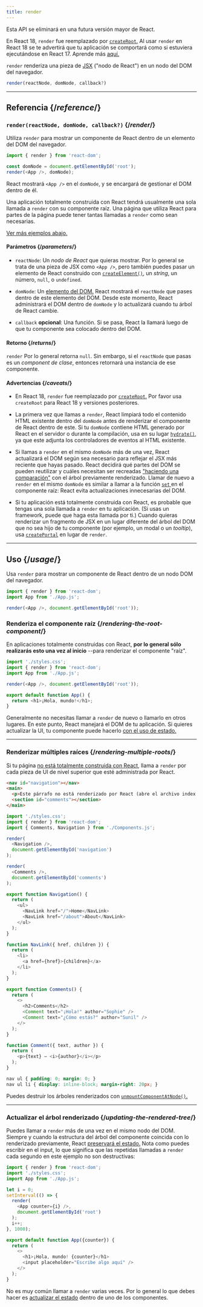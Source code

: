 ```yaml
---
title: render
---
```


<Deprecated>

Esta API se eliminará en una futura versión mayor de React.

En React 18, `render` fue reemplazado por [`createRoot`.](/reference/react-dom/client/createRoot) Al usar `render` en React 18 se te advertirá que tu aplicación se comportará como si estuviera ejecutándose en React 17. Aprende más [aquí.](/blog/2022/03/08/react-18-upgrade-guide#updates-to-client-rendering-apis)

</Deprecated>

<Intro>

`render` renderiza una pieza de [JSX](/learn/writing-markup-with-jsx) ("nodo de React") en un nodo del DOM del navegador.

```js
render(reactNode, domNode, callback?)
```

</Intro>

<InlineToc />

---

## Referencia {/*reference*/}

### `render(reactNode, domNode, callback?)` {/*render*/}

Utiliza `render` para mostrar un componente de React dentro de un elemento del DOM del navegador.

```js
import { render } from 'react-dom';

const domNode = document.getElementById('root');
render(<App />, domNode);
```

React mostrará `<App />`  en el `domNode`, y se encargará de gestionar el DOM dentro de él.

Una aplicación totalmente construida con React tendrá usualmente una sola llamada a `render` con su componente raíz. Una página que utiliza React para partes de la página puede tener tantas llamadas a `render` como sean necesarias.

[Ver más ejemplos abajo.](#usage)

#### Parámetros {/*parameters*/}

* `reactNode`: Un *nodo de React* que quieras mostrar. Por lo general se trata de una pieza de JSX como `<App />`, pero también puedes pasar un elemento de React construido con [`createElement()`](/reference/react/createElement), un _string_, un número, `null`, o `undefined`.

* `domNode`: Un [elemento del DOM.](https://developer.mozilla.org/en-US/docs/Web/API/Element) React mostrará el `reactNode` que pases dentro de este elemento del DOM. Desde este momento, React administrará el DOM dentro de `domNode` y lo actualizará cuando tu árbol de React cambie.

* `callback` **opcional**: Una función. Si se pasa, React la llamará luego de que tu componente sea colocado dentro del DOM.


#### Retorno {/*returns*/}

`render` Por lo general retorna `null`. Sin embargo, si el `reactNode` que pasas es un *component de clase*, entonces retornará una instancia de ese componente.

#### Advertencias {/*caveats*/}

* En React 18, `render` fue reemplazado por [`createRoot`.](/reference/react-dom/client/createRoot) Por favor usa `createRoot` para React 18 y versiones posteriores.

* La primera vez que llamas a `render`, React limpiará todo el contenido HTML existente dentro del `domNode` antes de renderizar el componente de React dentro de este. Si tu `domNode` contiene HTML generado por React en el servidor o durante la compilación, usa en su lugar [`hydrate()`](/reference/react-dom/hydrate), ya que este adjunta los controladores de eventos al HTML existente.

* Si llamas a `render` en el mismo `domNode` más de una vez, React actualizará el DOM según sea necesario para reflejar el JSX más reciente que hayas pasado. React decidirá qué partes del DOM se pueden reutilizar y cuáles necesitan ser recreadas ["haciendo una comparación"](/learn/preserving-and-resetting-state) con el árbol previamente renderizado. Llamar de nuevo a `render` en el mismo `domNode` es similar a llamar a la función [`set` ](/reference/react/useState#setstate) en el componente raíz: React evita actualizaciones innecesarias del DOM.

* Si tu aplicación está totalmente construida con React, es probable que tengas una sola llamada a `render` en tu aplicación. (Si usas un framework, puede que haga esta llamada por ti.) Cuando quieras renderizar un fragmento de JSX en un lugar diferente del árbol del DOM que no sea hijo de tu componente (por ejemplo, un modal o un _tooltip_), usa [`createPortal`](/reference/react-dom/createPortal) en lugar de `render`.

---

## Uso {/*usage*/}

Usa `render` para mostrar un <CodeStep step={1}>componente de React</CodeStep> dentro de un <CodeStep step={2}>nodo DOM del navegador</CodeStep>.

```js [[1, 4, "<App />"], [2, 4, "document.getElementById('root')"]]
import { render } from 'react-dom';
import App from './App.js';

render(<App />, document.getElementById('root'));
```

### Renderiza el componente raíz {/*rendering-the-root-component*/}

En aplicaciones totalmente construidas con React, **por lo general sólo realizarás esto una vez al inicio** --para renderizar el componente "raíz".

<Sandpack>

```js index.js active
import './styles.css';
import { render } from 'react-dom';
import App from './App.js';

render(<App />, document.getElementById('root'));
```

```js App.js
export default function App() {
  return <h1>¡Hola, mundo!</h1>;
}
```

</Sandpack>

Generalmente no necesitas llamar a `render` de nuevo o llamarlo en otros lugares. En este punto, React manejará el DOM de tu aplicación. Si quieres actualizar la UI, tu componente puede hacerlo [con el uso de estado.](/reference/react/useState)

---

### Renderizar múltiples raíces {/*rendering-multiple-roots*/}

Si tu página [no está totalmente construida con React](/learn/add-react-to-a-website), llama a `render` por cada pieza de UI de nivel superior que esté administrada por React.

<Sandpack>

```html public/index.html
<nav id="navigation"></nav>
<main>
  <p>Este párrafo no está renderizado por React (abre el archivo index.html para verificarlo).</p>
  <section id="comments"></section>
</main>
```

```js index.js active
import './styles.css';
import { render } from 'react-dom';
import { Comments, Navigation } from './Components.js';

render(
  <Navigation />,
  document.getElementById('navigation')
);

render(
  <Comments />,
  document.getElementById('comments')
);
```

```js Components.js
export function Navigation() {
  return (
    <ul>
      <NavLink href="/">Home</NavLink>
      <NavLink href="/about">About</NavLink>
    </ul>
  );
}

function NavLink({ href, children }) {
  return (
    <li>
      <a href={href}>{children}</a>
    </li>
  );
}

export function Comments() {
  return (
    <>
      <h2>Comments</h2>
      <Comment text="¡Hola!" author="Sophie" />
      <Comment text="¿Cómo estás?" author="Sunil" />
    </>
  );
}

function Comment({ text, author }) {
  return (
    <p>{text} — <i>{author}</i></p>
  );
}
```

```css
nav ul { padding: 0; margin: 0; }
nav ul li { display: inline-block; margin-right: 20px; }
```

</Sandpack>

Puedes destruir los árboles renderizados con [`unmountComponentAtNode()`.](/reference/react-dom/unmountComponentAtNode)

---

### Actualizar el árbol renderizado {/*updating-the-rendered-tree*/}

Puedes llamar a `render` más de una vez en el mismo nodo del DOM. Siempre y cuando la estructura del árbol del componente coincida con lo renderizado previamente, React [preservará el estado.](/learn/preserving-and-resetting-state) Nota como puedes escribir en el input, lo que significa que las repetidas llamadas a `render` cada segundo en este ejemplo no son destructivas:

<Sandpack>

```js index.js active
import { render } from 'react-dom';
import './styles.css';
import App from './App.js';

let i = 0;
setInterval(() => {
  render(
    <App counter={i} />,
    document.getElementById('root')
  );
  i++;
}, 1000);
```

```js App.js
export default function App({counter}) {
  return (
    <>
      <h1>¡Hola, mundo! {counter}</h1>
      <input placeholder="Escribe algo aquí" />
    </>
  );
}
```

</Sandpack>

No es muy común llamar a `render` varias veces. Por lo general lo que debes hacer es [actualizar el estado](/reference/react/useState) dentro de uno de los componentes.
